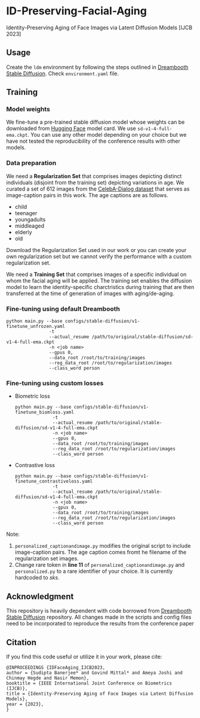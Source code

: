 # ID-Preserving-Facial-Aging
Identity-Preserving Aging of Face Images via Latent Diffusion Models [IJCB 2023]

## Usage
Create the `ldm` environment by following the steps outlined in [Dreambooth Stable Diffusion](https://github.com/XavierXiao/Dreambooth-Stable-Diffusion). Check `environment.yaml` file.

## Training

### Model weights
We fine-tune a pre-trained stable diffusion model whose weights can be downloaded from [Hugging Face](https://huggingface.co/CompVis) model card. We use `sd-v1-4-full-ema.ckpt`. You can use any other model depending on your choice but we have not tested the reproducibility of the conference results with other models.

### Data preparation
We need a **Regularization Set** that comprises images depicting distinct individuals (disjoint from the training set) depicting variations in age. We curated a set of 612 images from the [CelebA-Dialog dataset](https://mmlab.ie.cuhk.edu.hk/projects/CelebA/CelebA_Dialog.html) that serves as image-caption pairs in this work. The age captions are as follows.
- child
- teenager
- youngadults
- middleaged
- elderly
- old
  
Download the Regularization Set used in our work or you can create your own regularization set but we cannot verify the performance with a custom regularization set. 

We need a **Training Set** that comprises images of a specific individual on whom the facial aging will be applied. The training set enables the diffusion model to learn the identity-specific charctristics during training that are then transferred at the time of generation of images with aging/de-aging.

### Fine-tuning using default Dreambooth

```
python main.py --base configs/stable-diffusion/v1-finetune_unfrozen.yaml 
                -t 
                --actual_resume /path/to/original/stable-diffusion/sd-v1-4-full-ema.ckpt  
                -n <job name> 
                --gpus 0, 
                --data_root /root/to/training/images 
                --reg_data_root /root/to/regularization/images 
                --class_word person
```
### Fine-tuning using custom losses
- Biometric loss
  ```
  python main.py --base configs/stable-diffusion/v1-finetune_biomloss.yaml 
                -t 
                --actual_resume /path/to/original/stable-diffusion/sd-v1-4-full-ema.ckpt  
                -n <job name> 
                --gpus 0, 
                --data_root /root/to/training/images 
                --reg_data_root /root/to/regularization/images 
                --class_word person
  ```
- Contrastive loss
  ```
  python main.py --base configs/stable-diffusion/v1-finetune_contrastiveloss.yaml 
                -t 
                --actual_resume /path/to/original/stable-diffusion/sd-v1-4-full-ema.ckpt  
                -n <job name> 
                --gpus 0, 
                --data_root /root/to/training/images 
                --reg_data_root /root/to/regularization/images 
                --class_word person
  ```

Note:
1. `personalized_captionandimage.py` modifies the original script to include image-caption pairs. The age caption comes fromt he filename of the regularization set images.
2. Change rare token in **line 11** of `personalized_captionandimage.py` and `personalized.py` to a rare identifier of your choice. It is currently hardcoded to *sks*.

## Acknowledgment
This repository is heavily dependent with code borrowed from [Dreambooth Stable Diffusion](https://github.com/XavierXiao/Dreambooth-Stable-Diffusion) repository. All changes made in the scripts and config files need to be incorporated to reproduce the results from the conference paper

## Citation
If you find this code useful or utilize it in your work, please cite:
```
@INPROCEEDINGS {IDFaceAging_IJCB2023,
author = {Sudipta Banerjee* and Govind Mittal* and Ameya Joshi and Chinmay Hegde and Nasir Memon},
booktitle = {IEEE International Joint Conference on Biometrics (IJCB)},
title = {Identity-Preserving Aging of Face Images via Latent Diffusion Models},
year = {2023},
}
```
